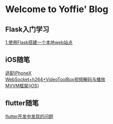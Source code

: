 # Welcome to Yoffie' Blog  

## Flask入门学习  

[1.使用Flask搭建一个本地web站点](https://yoffieyf.github.io/Yoffie/flask/flask01)  
  
## iOS随笔

[适配iPhoneX](https://yoffieyf.github.io/Yoffie/iOS/iPhoneX适配)  
[WebSocket+h264+VideoToolBox视频解码与播放](https://yoffieyf.github.io/Yoffie/iOS/WebSocket+h264+VideoToolBox)  
[MVVM框架(iOS)](https://yoffieyf.github.io/Yoffie/iOS/MVVM框架(iOS))

## flutter随笔

[flutter开发中发现的问题](https://github.com/YoffieYF/Yoffie/blob/master/flutter/flutter开发中发现的问题.md)
